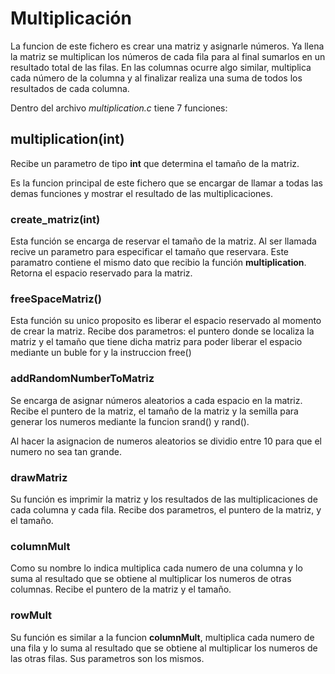# Multiplicación

La funcion de este fichero es crear una matriz y asignarle números. Ya llena la matriz se multiplican los números de cada fila para al final sumarlos en un resultado total de las filas. En las columnas ocurre algo similar, multiplica cada número de la columna y al finalizar realiza una suma de todos los resultados de cada columna.

Dentro del archivo *multiplication.c* tiene 7 funciones:
## multiplication(int)
Recibe un parametro de tipo __int__ que determina el tamaño de la matriz.

Es la funcion principal de este fichero que se encargar de llamar a todas las demas funciones y mostrar el resultado de las multiplicaciones.

### create_matriz(int)
Esta función se encarga de reservar el tamaño de la matriz. Al ser llamada recive un parametro para especificar el tamaño que reservara. Este paramatro contiene el mismo dato que recibio la función __multiplication__. Retorna el espacio reservado para la matriz.

### freeSpaceMatriz()
Esta función su unico proposito es liberar el espacio reservado al momento de crear la matriz. Recibe dos parametros: el puntero donde se localiza la matriz y el tamaño que tiene dicha matriz para poder liberar el espacio mediante un buble for y la instruccion free()

### addRandomNumberToMatriz
Se encarga de asignar números aleatorios a cada espacio en la matriz. Recibe el puntero de la matriz, el tamaño de la matriz y la semilla para generar los numeros mediante la funcion srand() y rand().

Al hacer la asignacion de numeros aleatorios se dividio entre 10 para que el numero no sea tan grande.

### drawMatriz
Su función es imprimir la matriz y los resultados de las multiplicaciones de cada columna y cada fila. Recibe dos parametros, el puntero de la matriz, y el tamaño.

### columnMult
Como su nombre lo indica multiplica cada numero de una columna y lo suma al resultado que se obtiene al multiplicar los numeros de otras columnas. Recibe el puntero de la matriz y el tamaño.


### rowMult
Su función es similar a la funcion __columnMult__, multiplica cada numero de una fila y lo suma al resultado que se obtiene al multiplicar los numeros de las otras filas. Sus parametros son los mismos.